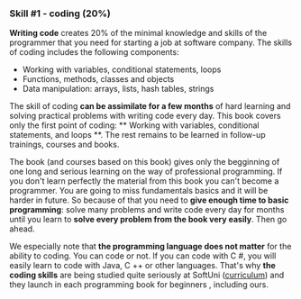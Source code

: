 ### Skill #1 - coding (20%)

**Writing code** creates 20% of the minimal knowledge and skills of the programmer that you need for starting a job at software company. The skills of coding includes the following components:
* Working with variables, conditional statements, loops
* Functions, methods, classes and objects
* Data manipulation: arrays, lists, hash tables, strings

The skill of coding **can be assimilate for a few months** of hard learning and solving practical problems with writing code every day. This book covers only the first point of coding: ** Working with variables, conditional statements, and loops **. The rest remains to be learned in follow-up trainings, courses and books.

The book (and courses based on this book) gives only the begginning of one long and serious learning on the way of professional programming. If you don't learn perfectly the material from this book you can't become a programmer. You are going to miss fundamentals basics and it will be harder in future. So because of that you need to **give enough time to basic programming**: solve many problems and write code every day for months until you learn to **solve every problem from the book very easily**. Then go ahead.

We especially note that **the programming language does not matter** for the ability to coding. You can code or not. If you can code with C #, you will easily learn to code with Java, C ++ or other languages. That's why **the coding skills** are being studied quite seriously at SoftUni ([curriculum](https://softuni.bg/curriculum)) and they launch in each programming book for beginners , including ours.